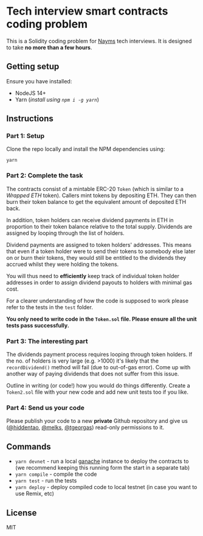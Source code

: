 # Tech interview smart contracts coding problem

This is a Solidity coding problem for [Nayms](https://nayms.io) tech interviews. It is designed to take **no more than a few hours**.

## Getting setup

Ensure you have installed:

* NodeJS 14+
* Yarn (_install using `npm i -g yarn`_)

## Instructions

### Part 1: Setup

Clone the repo locally and install the NPM dependencies using:

```shell
yarn
```

### Part 2: Complete the task

The contracts consist of a mintable ERC-20 `Token` (which is similar to a _Wrapped ETH_ token). Callers mint tokens by depositing ETH. They can then burn their token balance to get the equivalent amount of deposited ETH back.

In addition, token holders can receive dividend payments in ETH in proportion to their token balance relative to the total supply. Dividends are assigned by looping through the list of holders.

Dividend payments are assigned to token holders' addresses. This means that even if a token holder were to send their tokens to somebody else later on or burn their tokens, they would still be entitled to the dividends they accrued whilst they were holding the tokens. 

You will thus need to **efficiently** keep track of individual token holder addresses in order to assign dividend payouts to holders with minimal gas cost.

For a clearer understanding of how the code is supposed to work please refer to the tests in the `test` folder.

**You only need to write code in the `Token.sol` file. Please ensure all the unit tests pass successfully.**

### Part 3: The interesting part

The dividends payment process requires looping through token holders. If the no. of holders is very large (e.g. >1000) it's likely that the `recordDividend()` method will fail (due to out-of-gas error). Come up with another way of paying dividends that does not suffer from this issue.

Outline in writing (or code!) how you would do things differently. Create a `Token2.sol` file with your new code and add new unit tests too if you like.

### Part 4: Send us your code

Please publish your code to a new **private** Github repository and give us ([@hiddentao](https://github.com/hiddentao), [@melks](https://github.com/melks), [@tgeorgas](https://github.com/tgeorgas)) read-only permissions to it.

## Commands

* `yarn devnet` - run a local [ganache](https://www.trufflesuite.com/ganache) instance to deploy the contracts to (we recommend keeping this running form the start in a separate tab)
* `yarn compile` - compile the code
* `yarn test` - run the tests
* `yarn deploy` - deploy compiled code to local testnet (in case you want to use Remix, etc)

## License

MIT

